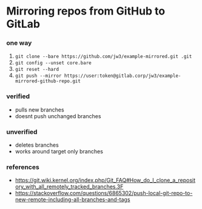 Mirroring repos from GitHub to GitLab
===

### one way
1. `git clone --bare https://github.com/jw3/example-mirrored.git .git`
2. `git config --unset core.bare`
3. `git reset --hard`
4. `git push --mirror https://user:token@gitlab.corp/jw3/example-mirrored-github-repo.git`

### verified
- pulls new branches
- doesnt push unchanged branches

### unverified
- deletes branches
- works around target only branches

### references
- https://git.wiki.kernel.org/index.php/Git_FAQ#How_do_I_clone_a_repository_with_all_remotely_tracked_branches.3F
- https://stackoverflow.com/questions/6865302/push-local-git-repo-to-new-remote-including-all-branches-and-tags
